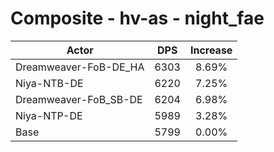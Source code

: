 # Composite - hv-as - night_fae
| Actor | DPS | Increase |
|---|:---:|:---:|
|Dreamweaver-FoB-DE_HA|6303|8.69%|
|Niya-NTB-DE|6220|7.25%|
|Dreamweaver-FoB_SB-DE|6204|6.98%|
|Niya-NTP-DE|5989|3.28%|
|Base|5799|0.00%|
